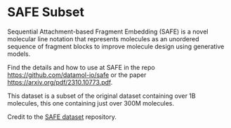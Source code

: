 # SAFE Subset

Sequential Attachment-based Fragment Embedding (SAFE) is a novel molecular line notation that represents molecules as an unordered sequence of fragment blocks to improve molecule design using generative models.

Find the details and how to use at SAFE in the repo https://github.com/datamol-io/safe or the paper https://arxiv.org/pdf/2310.10773.pdf.

This dataset is a subset of the original dataset containing over 1B molecules, this one containing just over 300M molecules.

Credit to the [SAFE dataset](https://huggingface.co/datasets/datamol-io/safe-gpt) repository.
